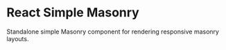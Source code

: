# React Simple Masonry
Standalone simple Masonry component for rendering responsive masonry layouts.